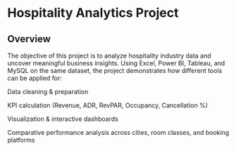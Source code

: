 #  Hospitality Analytics Project
## Overview 
The objective of this project is to analyze hospitality industry data and uncover meaningful business insights.
Using Excel, Power BI, Tableau, and MySQL on the same dataset, the project demonstrates how different tools can be applied for:

Data cleaning & preparation

KPI calculation (Revenue, ADR, RevPAR, Occupancy, Cancellation %)

Visualization & interactive dashboards

Comparative performance analysis across cities, room classes, and booking platforms
